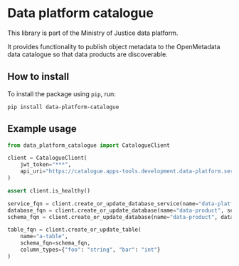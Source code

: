 # Data platform catalogue

This library is part of the Ministry of Justice data platform.

It provides functionality to publish object metadata to the OpenMetadata data catalogue
so that data products are discoverable.

## How to install

To install the package using `pip`, run:

```
pip install data-platform-catalogue
```

## Example usage

```python
from data_platform_catalogue import CatalogueClient

client = CatalogueClient(
    jwt_token="***",
    api_uri="https://catalogue.apps-tools.development.data-platform.service.justice.gov.uk/api"
)

assert client.is_healthy()

service_fqn = client.create_or_update_database_service(name="data-platform")
database_fqn = client.create_or_update_database(name="data-product", service_fqn=service_fqn)
schema_fqn = client.create_or_update_database(name="data-product", database_fqn=database_fqn)

table_fqn = client.create_or_update_table(
    name="a-table",
    schema_fqn=schema_fqn,
    column_types={"foo": "string", "bar": "int"}
)
```

